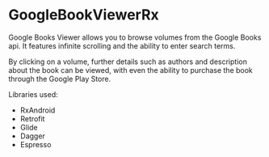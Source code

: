# GoogleBookViewerRx

Google Books Viewer allows you to browse volumes from the Google Books api. It features infinite scrolling and the ability to enter search terms.

By clicking on a volume, further details such as authors and description about the book can be viewed, with even the ability to purchase the book through the Google Play Store.

Libraries used:

* RxAndroid
* Retrofit
* Glide
* Dagger
* Espresso
